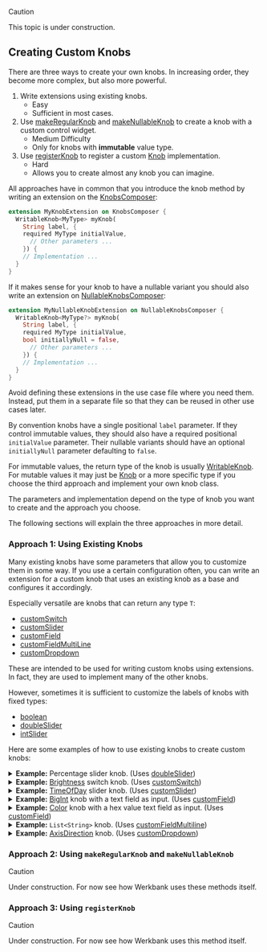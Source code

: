 > [!CAUTION]
> This topic is under construction.

<!--
TODO: Integrate this?

Knobs returned by `c.knobs.<knobType>` are of the type [Knob<T>](../werkbank/Knob-class.html).
The value of a knob can be read using the [`knob.value`](../werkbank/Knob/value.html) getter from
within the returned [WidgetBuilder](https://api.flutter.dev/flutter/widgets/WidgetBuilder.html).
If the knob value changes the [WidgetBuilder](https://api.flutter.dev/flutter/widgets/WidgetBuilder.html)
will be rebuilt automatically.

Knobs which control immutable values (such as `double` in this case) also implement
[WritableKnob<T>](../werkbank/WritableKnob-class.html), which allows
their value to be set using [`knob.value = ...`](../werkbank/WritableKnob/value.html) setter.

> [!IMPORTANT]
> Knob values cannot be read or modified above the returned
> [WidgetBuilder](https://api.flutter.dev/flutter/widgets/WidgetBuilder.html)
> and can therefore not influence anything done with the
> [UseCaseComposer](../werkbank/UseCaseComposer-class.html) `c`
> including the existence or label of other knobs.
> ```
-->

## Creating Custom Knobs

There are three ways to create your own knobs.
In increasing order, they become more complex, but also more powerful.

1. Write extensions using existing knobs.
   - Easy
   - Sufficient in most cases.
2. Use [makeRegularKnob](../werkbank/RegularKnobsExtension/makeRegularKnob.html) and
   [makeNullableKnob](../werkbank/NullableKnobsExtension/makeNullableKnob.html) to create a knob with a custom control widget.
   - Medium Difficulty
   - Only for knobs with **immutable** value type.
3. Use [registerKnob](../werkbank/KnobsComposer/registerKnob.html) to register a custom [Knob](../werkbank/Knob-class.html) implementation.
   - Hard
   - Allows you to create almost any knob you can imagine.

All approaches have in common that you introduce the knob method by writing an extension on
the [KnobsComposer](../werkbank/KnobsComposer-extension-type.html):
```dart
extension MyKnobExtension on KnobsComposer {
  WritableKnob<MyType> myKnob(
    String label, {
    required MyType initialValue,
      // Other parameters ...
    }) {
    // Implementation ...
  }
}
```

If it makes sense for your knob to have a nullable variant you should also write an extension on
[NullableKnobsComposer](../werkbank/NullableKnobsComposer-extension-type.html):
```dart
extension MyNullableKnobExtension on NullableKnobsComposer {
  WritableKnob<MyType?> myKnob(
    String label, {
    required MyType initialValue,
    bool initiallyNull = false,
      // Other parameters ...
    }) {
    // Implementation ...
  }
}
```

Avoid defining these extensions in the use case file where you need them.
Instead, put them in a separate file so that they can be reused in other use cases later.

By convention knobs have a single positional `label` parameter.
If they control immutable values, they should also have a required positional
`initialValue` parameter.
Their nullable variants should have an optional `initiallyNull` parameter defaulting to `false`.

For immutable values, the return type of the knob is usually
[WritableKnob](../werkbank/WritableKnob-class.html).
For mutable values it may just be [Knob](../werkbank/Knob-class.html) or
a more specific type if you choose the third approach and implement your own knob class.

The parameters and implementation depend on the type of knob you want to create and the approach you choose.

The following sections will explain the three approaches in more detail.

### Approach 1: Using Existing Knobs

Many existing knobs have some parameters that allow you to customize them in some way.
If you use a certain configuration often, you can write an extension
for a custom knob that uses an existing knob as a base and configures it
accordingly.

Especially versatile are knobs that can return any type `T`:
- [customSwitch](../werkbank/CustomSwitchKnobExtension/customSwitch.html)
- [customSlider](../werkbank/CustomSliderKnobExtension/customSlider.html)
- [customField](../werkbank/CustomFieldKnobExtension/customField.html)
- [customFieldMultiLine](../werkbank/CustomFieldMultiLineKnobExtension/customFieldMultiLine.html)
- [customDropdown](../werkbank/CustomDropdownKnobExtension/customDropdown.html)

These are intended to be used for writing custom knobs using extensions.
In fact, they are used to implement many of the other knobs.

However, sometimes it is sufficient to customize the labels of knobs with fixed types:
- [boolean](../werkbank/BooleanKnobExtension/boolean.html)
- [doubleSlider](../werkbank/DoubleKnobExtension/doubleSlider.html)
- [intSlider](../werkbank/IntKnobExtension/intSlider.html)

Here are some examples of how to use existing knobs to create custom knobs:

<details>
<summary><b>Example:</b> Percentage slider knob. (Uses <a href="../werkbank/DoubleKnobExtension/doubleSlider.html">doubleSlider</a>)</summary>

```dart
extension PercentageKnobExtension on KnobsComposer {
  WritableKnob<double> percentage(
    String label, {
      required double initialValue,
    }) {
    return doubleSlider(
      label,
      initialValue: initialValue,
      divisions: 100,
      valueLabel: (value) => '${(value * 100).toInt()}%',
    );
  }
}

extension NullablePercentageKnobExtension on NullableKnobsComposer {
  WritableKnob<double?> percentage(
    String label, {
      required double initialValue,
      bool initiallyNull = false,
    }) {
    return doubleSlider(
      label,
      initialValue: initialValue,
      initiallyNull: initiallyNull,
      divisions: 100,
      valueLabel: (value) => '${(value * 100).toInt()}%',
    );
  }
}
```
</details>

<details>
<summary><b>Example:</b> <a href="https://api.flutter.dev/flutter/dart-ui/Brightness.html">Brightness</a> switch knob. (Uses <a href="../werkbank/CustomSwitchKnobExtension/customSwitch.html">customSwitch</a>)</summary>

```dart
extension BrightnessKnobExtension on KnobsComposer {
  WritableKnob<Brightness> brightness(
    String label, {
    required Brightness initialValue,
  }) {
    return customSwitch(
      label,
      initialValue: initialValue,
      leftValue: Brightness.dark,
      rightValue: Brightness.light,
      leftLabel: 'DARK',
      rightLabel: 'LIGHT',
    );
  }
}

extension NullableBrightnessKnobExtension on NullableKnobsComposer {
  WritableKnob<Brightness?> brightness(
    String label, {
    required Brightness initialValue,
    bool initiallyNull = false,
  }) {
    return customSwitch(
      label,
      initialValue: initialValue,
      initiallyNull: initiallyNull,
      leftValue: Brightness.dark,
      rightValue: Brightness.light,
      leftLabel: 'DARK',
      rightLabel: 'LIGHT',
    );
  }
}
```
</details>

<details>
<summary><b>Example:</b> <a href="https://api.flutter.dev/flutter/material/TimeOfDay-class.html">TimeOfDay</a> slider knob. (Uses <a href="../werkbank/CustomSliderKnobExtension/customSlider.html">customSlider</a>)</summary>

```dart
extension TimeOfDayKnobExtension on KnobsComposer {
  WritableKnob<TimeOfDay> timeOfDay(
    String label, {
      required TimeOfDay initialValue,
      TimeOfDay min = const TimeOfDay(hour: 0, minute: 0),
      TimeOfDay max = const TimeOfDay(hour: 23, minute: 59),
    }) {
    return customSlider(
      label,
      initialValue: initialValue,
      min: min,
      max: max,
      divisions: 24 * 60 - 1,
      encoder: _timeOfDayEncoder,
      decoder: _timeOfDayDecoder,
      valueLabel: _timeOfDayFormatter,
    );
  }
}

extension NullableTimeOfDayKnobExtension on NullableKnobsComposer {
  WritableKnob<TimeOfDay?> timeOfDay(
    String label, {
      required TimeOfDay initialValue,
      bool initiallyNull = false,
      TimeOfDay min = const TimeOfDay(hour: 0, minute: 0),
      TimeOfDay max = const TimeOfDay(hour: 23, minute: 59),
    }) {
    return customSlider(
      label,
      initialValue: initialValue,
      initiallyNull: initiallyNull,
      min: min,
      max: max,
      divisions: 24 * 60 - 1,
      encoder: _timeOfDayEncoder,
      decoder: _timeOfDayDecoder,
      valueLabel: _timeOfDayFormatter,
    );
  }
}

TimeOfDay _timeOfDayDecoder(double value) {
  final hours = value ~/ 60;
  final minutes = (value % 60).toInt();
  return TimeOfDay(hour: hours, minute: minutes);
}

double _timeOfDayEncoder(TimeOfDay time) {
  return (time.hour * 60 + time.minute).toDouble();
}

String _timeOfDayFormatter(TimeOfDay time) {
  final hours = time.hour.toString().padLeft(2, '0');
  final minutes = time.minute.toString().padLeft(2, '0');
  return '$hours:$minutes';
}
```
</details>

<details>
<summary><b>Example:</b> <a href="https://api.dart.dev/dart-core/BigInt-class.html">BigInt</a> knob with a text field as input. (Uses <a href="../werkbank/CustomFieldKnobExtension/customField.html">customField</a>)</summary>

```dart
extension BigIntKnobExtension on KnobsComposer {
  WritableKnob<BigInt> bigInt(
    String label, {
      required BigInt initialValue,
    }) {
    return customField(
      label,
      initialValue: initialValue,
      parser: _bigIntInputParser,
      formatter: _bigIntInputFormatter,
    );
  }
}

extension NullableBigIntKnobExtension on NullableKnobsComposer {
  WritableKnob<BigInt?> bigInt(
    String label, {
      required BigInt initialValue,
      bool initiallyNull = false,
    }) {
    return customField(
      label,
      initialValue: initialValue,
      initiallyNull: initiallyNull,
      parser: _bigIntInputParser,
      formatter: _bigIntInputFormatter,
    );
  }
}

InputParseResult<BigInt> _bigIntInputParser(String input) {
  final trimmedInput = input.trim();
  if (trimmedInput.isEmpty) {
    return InputParseSuccess(BigInt.zero);
  }
  final parsedValue = BigInt.tryParse(trimmedInput);
  return parsedValue != null
    ? InputParseSuccess(parsedValue)
    : InputParseError('Invalid BigInt format');
}

String _bigIntInputFormatter(BigInt value) => value.toString();
```
</details>

<details>
<summary><b>Example:</b> <a href="https://api.flutter.dev/flutter/dart-ui/Color-class.html">Color</a> knob with a hex value text field as input. (Uses <a href="../werkbank/CustomFieldKnobExtension/customField.html">customField</a>)</summary>

```dart
extension HexColorKnobExtension on KnobsComposer {
  WritableKnob<Color> hexColor(
    String label, {
      required Color initialValue,
    }) {
    return customField(
      label,
      initialValue: initialValue,
      parser: _hexColorInputParser,
      formatter: _hexColorInputFormatter,
    );
  }
}

extension NullableHexColorKnobExtension on NullableKnobsComposer {
  WritableKnob<Color?> hexColor(
    String label, {
      required Color initialValue,
      bool initiallyNull = false,
    }) {
    return customField(
      label,
      initialValue: initialValue,
      initiallyNull: initiallyNull,
      parser: _hexColorInputParser,
      formatter: _hexColorInputFormatter,
    );
  }
}

final RegExp _hexColorRegExp = RegExp(
  r'^(#|0x)?([0-9a-fA-F]{6}|[0-9a-fA-F]{8})$',
);

InputParseResult<Color> _hexColorInputParser(String input) {
  final trimmedInput = input.trim();
  final match = _hexColorRegExp.firstMatch(trimmedInput);
  if (match == null) {
    return InputParseError('Invalid hex color format');
  }
  final hex = match.group(2)!;
  final effectiveHex = hex.length == 6 ? 'FF$hex' : hex;
  return InputParseSuccess(Color(int.parse(effectiveHex, radix: 16)));
}

String _hexColorInputFormatter(Color value) {
  final argb32 = value.toARGB32();
  final String hex;
  if (argb32 >> 24 == 0xFF) {
    hex = argb32.toRadixString(16).substring(2);
  } else {
    hex = argb32.toRadixString(16).padLeft(8, '0');
  }
  return '#${hex.toUpperCase()}';
}
```
</details>

<details>
<summary><b>Example:</b> <code>List&lt;String&gt;</code> knob. (Uses <a href="../werkbank/CustomFieldKnobExtension/customFieldMultiline.html">customFieldMultiline</a>)</summary>

```dart
extension StringListKnobExtension on KnobsComposer {
  WritableKnob<List<String>> stringList(
    String label, {
      required List<String> initialValue,
    }) {
    return customFieldMultiLine(
      label,
      initialValue: initialValue,
      parser: _stringListInputParser,
      formatter: _stringListInputFormatter,
    );
  }
}

extension NullableStringListKnobExtension on NullableKnobsComposer {
  WritableKnob<List<String>?> stringList(
    String label, {
      required List<String> initialValue,
      bool initiallyNull = false,
    }) {
    return customFieldMultiLine(
      label,
      initialValue: initialValue,
      initiallyNull: initiallyNull,
      parser: _stringListInputParser,
      formatter: _stringListInputFormatter,
    );
  }
}

InputParseResult<List<String>> _stringListInputParser(String input) {
  var lines = input.split('\n');
  if (lines.isNotEmpty && lines.last.isEmpty) {
    lines = lines.sublist(0, lines.length - 1);
  }
  return InputParseSuccess(lines);
}

String _stringListInputFormatter(List<String> value) =>
  value.join('\n') + (value.lastOrNull?.isEmpty ?? false ? '\n' : '');
```
</details>

<details>
<summary><b>Example:</b> <a href="https://api.flutter.dev/flutter/painting/AxisDirection.html">AxisDirection</a> knob. (Uses <a href="../werkbank/CustomDropdownKnobExtension/customDropdown.html">customDropdown</a>)</summary>

```dart
extension AxisDirectionKnobExtension on KnobsComposer {
  WritableKnob<AxisDirection> axisDirection(
    String label, {
    required AxisDirection initialValue,
  }) {
    return customDropdown(
      label,
      initialValue: initialValue,
      values: AxisDirection.values,
      valueLabel: _axisDirectionLabel,
    );
  }
}

extension NullableAxisDirectionKnobExtension on NullableKnobsComposer {
  WritableKnob<AxisDirection?> axisDirection(
    String label, {
    required AxisDirection initialValue,
    bool initiallyNull = false,
  }) {
    return customDropdown(
      label,
      initialValue: initialValue,
      initiallyNull: initiallyNull,
      values: AxisDirection.values,
      valueLabel: _axisDirectionLabel,
    );
  }
}

String _axisDirectionLabel(AxisDirection direction) => switch (direction) {
  AxisDirection.up => 'Up',
  AxisDirection.down => 'Down',
  AxisDirection.left => 'Left',
  AxisDirection.right => 'Right',
};
```
</details>

### Approach 2: Using `makeRegularKnob` and `makeNullableKnob`

> [!CAUTION]
> Under construction.
> For now see how Werkbank uses these methods itself.

### Approach 3: Using `registerKnob`

> [!CAUTION]
> Under construction.
> For now see how Werkbank uses this method itself.
